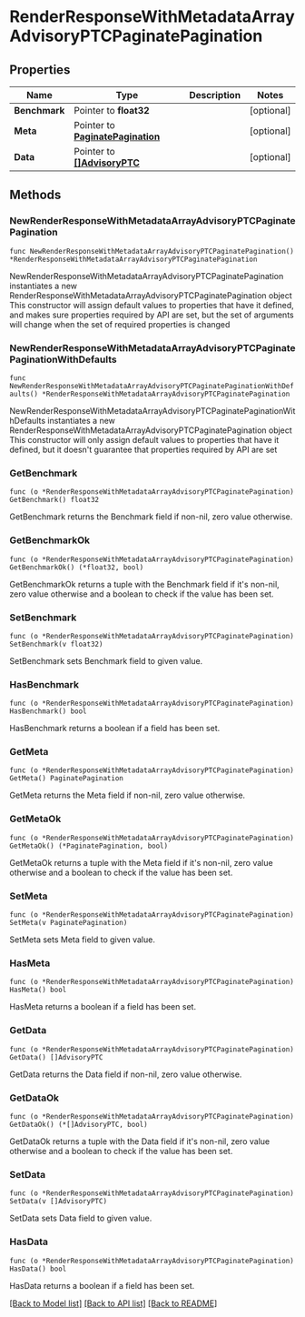 # RenderResponseWithMetadataArrayAdvisoryPTCPaginatePagination

## Properties

Name | Type | Description | Notes
------------ | ------------- | ------------- | -------------
**Benchmark** | Pointer to **float32** |  | [optional] 
**Meta** | Pointer to [**PaginatePagination**](PaginatePagination.md) |  | [optional] 
**Data** | Pointer to [**[]AdvisoryPTC**](AdvisoryPTC.md) |  | [optional] 

## Methods

### NewRenderResponseWithMetadataArrayAdvisoryPTCPaginatePagination

`func NewRenderResponseWithMetadataArrayAdvisoryPTCPaginatePagination() *RenderResponseWithMetadataArrayAdvisoryPTCPaginatePagination`

NewRenderResponseWithMetadataArrayAdvisoryPTCPaginatePagination instantiates a new RenderResponseWithMetadataArrayAdvisoryPTCPaginatePagination object
This constructor will assign default values to properties that have it defined,
and makes sure properties required by API are set, but the set of arguments
will change when the set of required properties is changed

### NewRenderResponseWithMetadataArrayAdvisoryPTCPaginatePaginationWithDefaults

`func NewRenderResponseWithMetadataArrayAdvisoryPTCPaginatePaginationWithDefaults() *RenderResponseWithMetadataArrayAdvisoryPTCPaginatePagination`

NewRenderResponseWithMetadataArrayAdvisoryPTCPaginatePaginationWithDefaults instantiates a new RenderResponseWithMetadataArrayAdvisoryPTCPaginatePagination object
This constructor will only assign default values to properties that have it defined,
but it doesn't guarantee that properties required by API are set

### GetBenchmark

`func (o *RenderResponseWithMetadataArrayAdvisoryPTCPaginatePagination) GetBenchmark() float32`

GetBenchmark returns the Benchmark field if non-nil, zero value otherwise.

### GetBenchmarkOk

`func (o *RenderResponseWithMetadataArrayAdvisoryPTCPaginatePagination) GetBenchmarkOk() (*float32, bool)`

GetBenchmarkOk returns a tuple with the Benchmark field if it's non-nil, zero value otherwise
and a boolean to check if the value has been set.

### SetBenchmark

`func (o *RenderResponseWithMetadataArrayAdvisoryPTCPaginatePagination) SetBenchmark(v float32)`

SetBenchmark sets Benchmark field to given value.

### HasBenchmark

`func (o *RenderResponseWithMetadataArrayAdvisoryPTCPaginatePagination) HasBenchmark() bool`

HasBenchmark returns a boolean if a field has been set.

### GetMeta

`func (o *RenderResponseWithMetadataArrayAdvisoryPTCPaginatePagination) GetMeta() PaginatePagination`

GetMeta returns the Meta field if non-nil, zero value otherwise.

### GetMetaOk

`func (o *RenderResponseWithMetadataArrayAdvisoryPTCPaginatePagination) GetMetaOk() (*PaginatePagination, bool)`

GetMetaOk returns a tuple with the Meta field if it's non-nil, zero value otherwise
and a boolean to check if the value has been set.

### SetMeta

`func (o *RenderResponseWithMetadataArrayAdvisoryPTCPaginatePagination) SetMeta(v PaginatePagination)`

SetMeta sets Meta field to given value.

### HasMeta

`func (o *RenderResponseWithMetadataArrayAdvisoryPTCPaginatePagination) HasMeta() bool`

HasMeta returns a boolean if a field has been set.

### GetData

`func (o *RenderResponseWithMetadataArrayAdvisoryPTCPaginatePagination) GetData() []AdvisoryPTC`

GetData returns the Data field if non-nil, zero value otherwise.

### GetDataOk

`func (o *RenderResponseWithMetadataArrayAdvisoryPTCPaginatePagination) GetDataOk() (*[]AdvisoryPTC, bool)`

GetDataOk returns a tuple with the Data field if it's non-nil, zero value otherwise
and a boolean to check if the value has been set.

### SetData

`func (o *RenderResponseWithMetadataArrayAdvisoryPTCPaginatePagination) SetData(v []AdvisoryPTC)`

SetData sets Data field to given value.

### HasData

`func (o *RenderResponseWithMetadataArrayAdvisoryPTCPaginatePagination) HasData() bool`

HasData returns a boolean if a field has been set.


[[Back to Model list]](../README.md#documentation-for-models) [[Back to API list]](../README.md#documentation-for-api-endpoints) [[Back to README]](../README.md)


